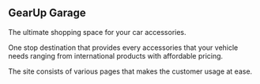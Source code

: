 GearUp Garage
-------------

The ultimate shopping space for your car accessories.

One stop destination that provides every accessories that your vehicle needs ranging from international products with affordable pricing.

The site consists of various pages that makes the customer usage at ease.
